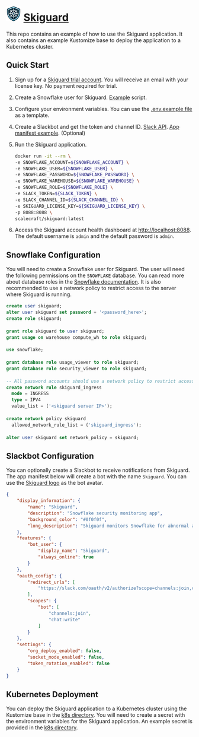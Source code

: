 # <img src="./docs/skiguard-logo.png" alt="Skiguard" width=40 class="center"/> [Skiguard](https://scalecraft.dev/skiguard)

This repo contains an example of how to use the Skiguard application. It also contains an example Kustomize base to deploy the application to a Kubernetes cluster.

## Quick Start

1. Sign up for a [Skiguard trial account](https://buy.stripe.com/00g6s58je5Xn6T6cMM). You will receive an email with your license key. No payment required for trial.
2. Create a Snowflake user for Skiguard. [Example](./docs/skiguard-account-setup.sql) script.
3. Configure your environment variables. You can use the [.env.example file](./docs/.env.example) as a template.
4. Create a Slackbot and get the token and channel ID. [Slack API](https://api.slack.com/apps). [App manifest example](./docs/slackbot-manifest.json). (Optional)
5. Run the Skiguard application.

    ```bash
    docker run -it --rm \
    -e SNOWFLAKE_ACCOUNT=${SNOWFLAKE_ACCOUNT} \
    -e SNOWFLAKE_USER=${SNOWFLAKE_USER} \
    -e SNOWFLAKE_PASSWORD=${SNOWFLAKE_PASSWORD} \
    -e SNOWFLAKE_WAREHOUSE=${SNOWFLAKE_WAREHOUSE} \
    -e SNOWFLAKE_ROLE=${SNOWFLAKE_ROLE} \
    -e SLACK_TOKEN=${SLACK_TOKEN} \
    -e SLACK_CHANNEL_ID=${SLACK_CHANNEL_ID} \
    -e SKIGUARD_LICENSE_KEY=${SKIGUARD_LICENSE_KEY} \
    -p 8088:8088 \
    scalecraft/skiguard:latest
    ```

6. Access the Skiguard account health dashboard at [http://localhost:8088](http://localhost:8088). The default username is `admin` and the default password is `admin`.

## Snowflake Configuration

You will need to create a Snowflake user for Skiguard. The user will need the following permissions on the `SNOWFLAKE` database. You can read more about database roles in the [Snowflake documentation](https://docs.snowflake.com/en/sql-reference/account-usage#account-usage-views-by-database-role). It is also recommended to use a network policy to restrict access to the server where Skiguard is running.
  
```sql
create user skiguard;
alter user skiguard set password = '<password_here>';
create role skiguard;

grant role skiguard to user skiguard;
grant usage on warehouse compute_wh to role skiguard;

use snowflake;

grant database role usage_viewer to role skiguard;
grant database role security_viewer to role skiguard;

-- All password accounts should use a network policy to restrict access.
create network rule skiguard_ingress
  mode = INGRESS
  type = IPV4
  value_list = ('<skiguard server IP>');

create network policy skiguard
  allowed_network_rule_list = ('skiguard_ingress');

alter user skiguard set network_policy = skiguard;
```

## Slackbot Configuration

You can optionally create a Slackbot to receive notifications from Skiguard. The app manifest below will create a bot with the name `Skiguard`. You can use the [Skiguard logo](./docs/skiguard-logo.png) as the bot avatar.

```json
{
    "display_information": {
        "name": "Skiguard",
        "description": "Snowflake security monitoring app",
        "background_color": "#0f0f0f",
        "long_description": "Skiguard monitors Snowflake for abnormal activity and posts alerts to slack for awareness. The following Snowflake activity is monitored.\r\n\r\n* User Deletion\r\n* User Creation\r\n* Number of rows copied out of Snowflake\r\n* Number of copy actions out of Snowflake\r\n* Failed Logins\r\n* Total Logins"
    },
    "features": {
        "bot_user": {
            "display_name": "Skiguard",
            "always_online": true
        }
    },
    "oauth_config": {
        "redirect_urls": [
            "https://slack.com/oauth/v2/authorize?scope=channels:join,chat:write"
        ],
        "scopes": {
            "bot": [
                "channels:join",
                "chat:write"
            ]
        }
    },
    "settings": {
        "org_deploy_enabled": false,
        "socket_mode_enabled": false,
        "token_rotation_enabled": false
    }
}
```

## Kubernetes Deployment

You can deploy the Skiguard application to a Kubernetes cluster using the Kustomize base in the [k8s directory](./k8s). You will need to create a secret with the environment variables for the Skiguard application. An example secret is provided in the [k8s directory](./k8s/secrets.sh).
